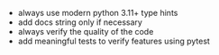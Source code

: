 - always use modern python 3.11+ type hints
- add docs string only if necessary
- always verify the quality of the code
- add meaningful tests to verify features using pytest
